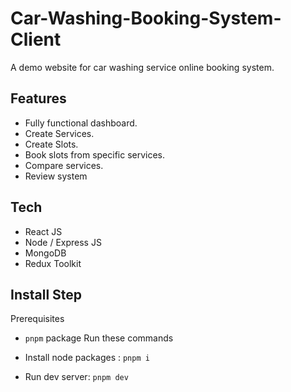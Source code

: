 # Car-Washing-Booking-System-Client

A demo website for car washing service online booking system.

## Features

-   Fully functional dashboard.
-   Create Services.
-   Create Slots.
-   Book slots from specific services.
-   Compare services.
-   Review system

## Tech

-   React JS
-   Node / Express JS
-   MongoDB
-   Redux Toolkit

## Install Step

Prerequisites

-   `pnpm` package
    Run these commands

-   Install node packages : `pnpm i`
-   Run dev server: `pnpm dev`
